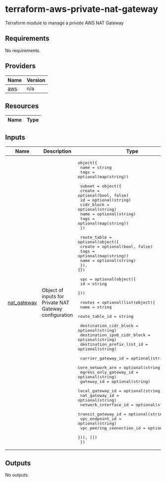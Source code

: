 # terraform-aws-private-nat-gateway

Terraform module to manage a *private* AWS NAT Gateway

<!-- BEGIN TFDOCS -->
## Requirements

No requirements.

## Providers

| Name | Version |
|------|---------|
| <a name="provider_aws"></a> [aws](#provider\_aws) | n/a |

## Resources

| Name | Type |
|------|------|

## Inputs

| Name | Description | Type | Default | Required |
|------|-------------|------|---------|:--------:|
| <a name="input_nat_gateway"></a> [nat\_gateway](#input\_nat\_gateway) | Object of inputs for Private NAT Gateway configuration | <pre>object({<br/>    name = string<br/>    tags = optional(map(string))<br/><br/>    subnet = object({<br/>      create     = optional(bool, false)<br/>      id         = optional(string)<br/>      cidr_block = optional(string)<br/>      name       = optional(string)<br/>      tags       = optional(map(string))<br/>    })<br/><br/>    route_table = optional(object({<br/>      create = optional(bool, false)<br/>      tags   = optional(map(string))<br/>      name   = optional(string)<br/>    }), {})<br/><br/>    vpc = optional(object({<br/>      id = string<br/>    }))<br/><br/>    routes = optional(list(object({<br/>      name           = string<br/>      route_table_id = string<br/><br/>      destination_cidr_block      = optional(string)<br/>      destination_ipv6_cidr_block = optional(string)<br/>      destination_prefix_list_id  = optional(string)<br/><br/>      carrier_gateway_id        = optional(string)<br/>      core_network_arn          = optional(string)<br/>      egress_only_gateway_id    = optional(string)<br/>      gateway_id                = optional(string)<br/>      local_gateway_id          = optional(string)<br/>      nat_gateway_id            = optional(string)<br/>      network_interface_id      = optional(string)<br/>      transit_gateway_id        = optional(string)<br/>      vpc_endpoint_id           = optional(string)<br/>      vpc_peering_connection_id = optional(string)<br/>    })), [])<br/>  })</pre> | n/a | yes |

## Outputs

No outputs.

<!-- END TFDOCS -->
